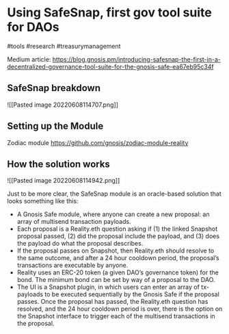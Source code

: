 # Using SafeSnap, first gov tool suite for DAOs
#tools #research #treasurymanagement 

Medium article:
https://blog.gnosis.pm/introducing-safesnap-the-first-in-a-decentralized-governance-tool-suite-for-the-gnosis-safe-ea67eb95c34f

## SafeSnap breakdown 
![[Pasted image 20220608114707.png]]

## Setting up the Module
Zodiac module
https://github.com/gnosis/zodiac-module-reality

## How the solution works
![[Pasted image 20220608114942.png]]

Just to be more clear, the SafeSnap module is an oracle-based solution that looks something like this:

-   A Gnosis Safe module, where anyone can create a new proposal: an array of multisend transaction payloads.
-   Each proposal is a Reality.eth question asking if (1) the linked Snapshot proposal passed, (2) did the proposal include the payload, and (3) does the payload do what the proposal describes.
-   If the proposal passes on Snapshot, then Reality.eth should resolve to the same outcome, and after a 24 hour cooldown period, the proposal’s transactions are executable by anyone.
-   Reality uses an ERC-20 token (a given DAO’s governance token) for the bond. The minimum bond can be set by way of a proposal to the DAO.
-   The UI is a Snapshot plugin, in which users can enter an array of tx-payloads to be executed sequentially by the Gnosis Safe if the proposal passes. Once the proposal has passed, the Reality.eth question has resolved, and the 24 hour cooldown period is over, there is the option on the Snapshot interface to trigger each of the multisend transactions in the proposal.
